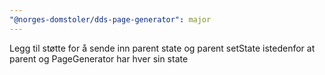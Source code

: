 ```yaml
---
"@norges-domstoler/dds-page-generator": major
---
```


Legg til støtte for å sende inn parent state og parent setState istedenfor at parent og PageGenerator har hver sin state
